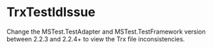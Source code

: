 # TrxTestIdIssue

Change the MSTest.TestAdapter and MSTest.TestFramework version between 2.2.3 and 2.2.4+ to view the Trx file inconsistencies. 
